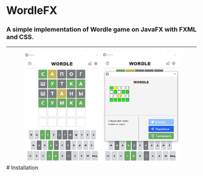 # WordleFX
<h3>A simple implementation of Wordle game on JavaFX with FXML and CSS.</h3>
<hr>
<div align="center">
    <img src="src/main/resources/com/wordle/image/screenshots/screenshot1.png" style="width: 40%;">
    <img src="src/main/resources/com/wordle/image/screenshots/screenshot2.png" style="width: 40%;">
</div>
# Installation